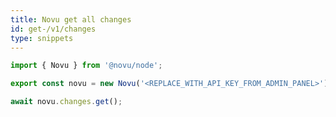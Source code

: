 ```yaml
---
title: Novu get all changes
id: get-/v1/changes
type: snippets
---
```


```javascript label=Node.js
import { Novu } from '@novu/node';

export const novu = new Novu('<REPLACE_WITH_API_KEY_FROM_ADMIN_PANEL>');

await novu.changes.get();
```
